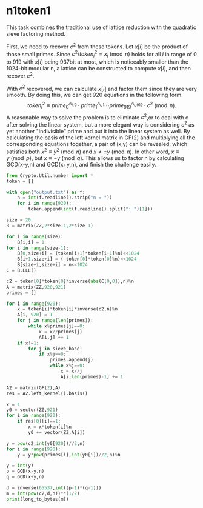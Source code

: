 # n1token1

This task combines the traditional use of lattice reduction with the quadratic sieve factoring method.

First, we need to recover $c^2$ from these tokens. Let $x[i]$ be the product of those small primes. Since $c^2 / token_{i}^2=x_{i} \pmod{n}$ holds for all $i$ in range of 0 to 919 with $x[i]$ being 937bit at most, which is noticeably smaller than the 1024-bit modular n, a lattice can be constructed to compute $x[i]$, and then recover $c^2$.

With $c^2$ recovered, we can calculate $x[i]$ and factor them since they are very smooth. By doing this, we can get 920 equations in the following form. $$ token_i^2 \equiv prime_0^{A_{i,0}} \cdot prime_1^{A_{i,1}} \cdots prime_{919}^{A_{i,919}}\cdot c^2 \pmod{n}. $$ A reasonable way to solve the problem is to eliminate $c^2$,or to deal with c after solving the linear system, but a more elegant way is considering $c^2$ as yet another "indivisible" prime and put it into the linear system as well. By calculating the basis of the left kernel matrix in GF(2) and multiplying all the corresponding equations together, a pair of (x,y) can be revealed, which satisfies both $x^2\equiv y^2 \pmod{n}$ and $x\neq \pm y \pmod{n}$. In other word, $x\equiv y \pmod{p}$, but $x \equiv -y \pmod{q}$. This allows us to factor n by calculating GCD(x-y,n) and GCD(x+y,n), and finish the challenge easily.

```python
from Crypto.Util.number import *
token = []

with open("output.txt") as f:
    n = int(f.readline().strip("n = "))
    for i in range(920):
        token.append(int(f.readline().split(": ")[1]))

size = 20
B = matrix(ZZ,2*size-1,2*size-1)

for i in range(size):
    B[i,i] = 1
for i in range(size-1):
    B[0,size+i] = (token[i+1]*token[i+1]%n)<<1024
    B[i+1,size+i] = (-token[0]*token[0]%n)<<1024
    B[size+i,size+i] = n<<1024
C = B.LLL()

c2 = token[0]*token[0]*inverse(abs(C[0,0]),n)%n
A = matrix(ZZ,920,921)
primes = []

for i in range(920):
    x = token[i]*token[i]*inverse(c2,n)%n
    A[i, 920] = 1
    for j in range(len(primes)):
        while x%primes[j]==0:
            x = x//primes[j]
            A[i,j] += 1
    if x!=1:
        for j in sieve_base:
            if x%j==0:
                primes.append(j)
                while x%j==0:
                    x = x//j
                    A[i,len(primes)-1] += 1

A2 = matrix(GF(2),A)
res = A2.left_kernel().basis()

x = 1
y0 = vector(ZZ,921)
for i in range(920):
    if res[0][i]==1:
        x = x*token[i]%n
        y0 += vector(ZZ,A[i])

y = pow(c2,int(y0[920])//2,n)
for i in range(920):
    y = y*pow(primes[i],int(y0[i])//2,n)%n

y = int(y)
p = GCD(x-y,n)
q = GCD(x+y,n)

d = inverse(65537,int((p-1)*(q-1)))
m = int(pow(c2,d,n))**(1/2)
print(long_to_bytes(m))
```